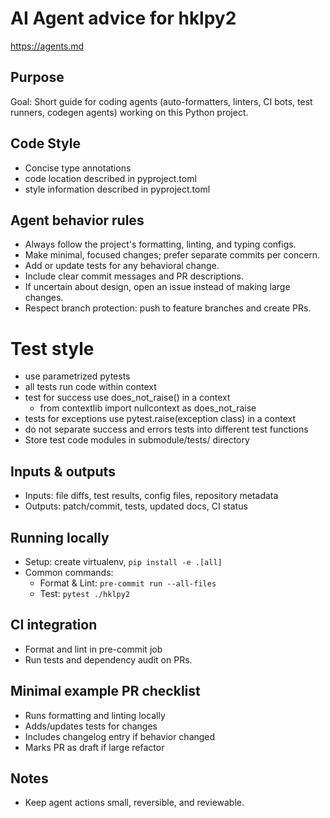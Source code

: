 # AI Agent advice for hklpy2

<https://agents.md>

## Purpose

Goal: Short guide for coding agents (auto-formatters, linters, CI bots, test runners, codegen agents) working on this Python project.

## Code Style

- Concise type annotations
- code location described in pyproject.toml
- style information described in pyproject.toml

## Agent behavior rules

- Always follow the project's formatting, linting, and typing configs.
- Make minimal, focused changes; prefer separate commits per concern.
- Add or update tests for any behavioral change.
- Include clear commit messages and PR descriptions.
- If uncertain about design, open an issue instead of making large changes.
- Respect branch protection: push to feature branches and create PRs.

# Test style

- use parametrized pytests
- all tests run code within context
- test for success use does_not_raise() in a context
  - from contextlib import nullcontext as does_not_raise
- tests for exceptions use pytest.raise(exception class) in a context
- do not separate success and errors tests into different test functions
- Store test code modules in submodule/tests/ directory

## Inputs & outputs

- Inputs: file diffs, test results, config files, repository metadata
- Outputs: patch/commit, tests, updated docs, CI status

## Running locally

- Setup: create virtualenv, `pip install -e .[all]`
- Common commands:
  - Format & Lint: `pre-commit run --all-files`
  - Test: `pytest ./hklpy2`

## CI integration

- Format and lint in pre-commit job
- Run tests and dependency audit on PRs.

## Minimal example PR checklist

- Runs formatting and linting locally
- Adds/updates tests for changes
- Includes changelog entry if behavior changed
- Marks PR as draft if large refactor

## Notes

- Keep agent actions small, reversible, and reviewable.

